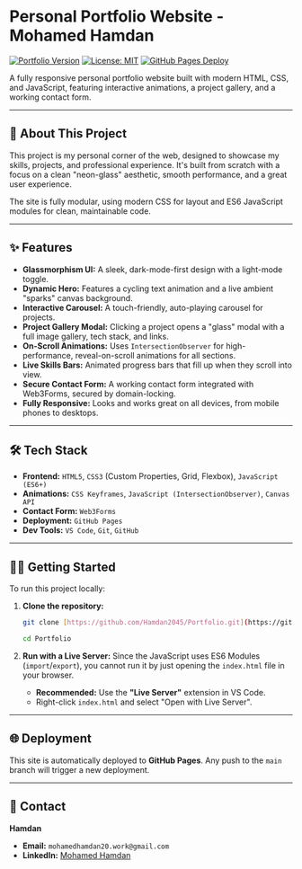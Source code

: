 # Personal Portfolio Website - Mohamed Hamdan

[![Portfolio Version](https://img.shields.io/badge/version-1.0.0-blue.svg?style=for-the-badge)](https://github.com/Hamdan2045/Portfolio)
[![License: MIT](https://img.shields.io/badge/License-MIT-green.svg?style=for-the-badge)](https://opensource.org/licenses/MIT)
[![GitHub Pages Deploy](https://img.shields.io/github/deployments/Hamdan2045/Portfolio/production?label=WEBSITE&style=for-the-badge)](https://Hamdan2045.github.io/Portfolio/)

A fully responsive personal portfolio website built with modern HTML, CSS, and JavaScript, featuring interactive animations, a project gallery, and a working contact form.



---

## 🚀 About This Project

This project is my personal corner of the web, designed to showcase my skills, projects, and professional experience. It's built from scratch with a focus on a clean "neon-glass" aesthetic, smooth performance, and a great user experience.

The site is fully modular, using modern CSS for layout and ES6 JavaScript modules for clean, maintainable code.

---

## ✨ Features

* **Glassmorphism UI:** A sleek, dark-mode-first design with a light-mode toggle.
* **Dynamic Hero:** Features a cycling text animation and a live ambient "sparks" canvas background.
* **Interactive Carousel:** A touch-friendly, auto-playing carousel for projects.
* **Project Gallery Modal:** Clicking a project opens a "glass" modal with a full image gallery, tech stack, and links.
* **On-Scroll Animations:** Uses `IntersectionObserver` for high-performance, reveal-on-scroll animations for all sections.
* **Live Skills Bars:** Animated progress bars that fill up when they scroll into view.
* **Secure Contact Form:** A working contact form integrated with Web3Forms, secured by domain-locking.
* **Fully Responsive:** Looks and works great on all devices, from mobile phones to desktops.

---

## 🛠️ Tech Stack

* **Frontend:** `HTML5`, `CSS3` (Custom Properties, Grid, Flexbox), `JavaScript (ES6+)`
* **Animations:** `CSS Keyframes`, `JavaScript (IntersectionObserver)`, `Canvas API`
* **Contact Form:** `Web3Forms`
* **Deployment:** `GitHub Pages`
* **Dev Tools:** `VS Code`, `Git`, `GitHub`

---

## 🏃‍♂️ Getting Started

To run this project locally:

1. **Clone the repository:**
    ```sh
    git clone [https://github.com/Hamdan2045/Portfolio.git](https://github.com/Hamdan2045/Portfolio.git)
    
    cd Portfolio
    ```

2.  **Run with a Live Server:**
    Since the JavaScript uses ES6 Modules (`import`/`export`), you cannot run it by just opening the `index.html` file in your browser.
    * **Recommended:** Use the **"Live Server"** extension in VS Code.
    * Right-click `index.html` and select "Open with Live Server".

---

## 🌐 Deployment

This site is automatically deployed to **GitHub Pages**. Any push to the `main` branch will trigger a new deployment.

---

## 📧 Contact

**Hamdan**
* **Email:** `mohamedhamdan20.work@gmail.com`
* **LinkedIn:** [Mohamed Hamdan](https://www.linkedin.com/in/mohamed-hamdan-2b5116298)
